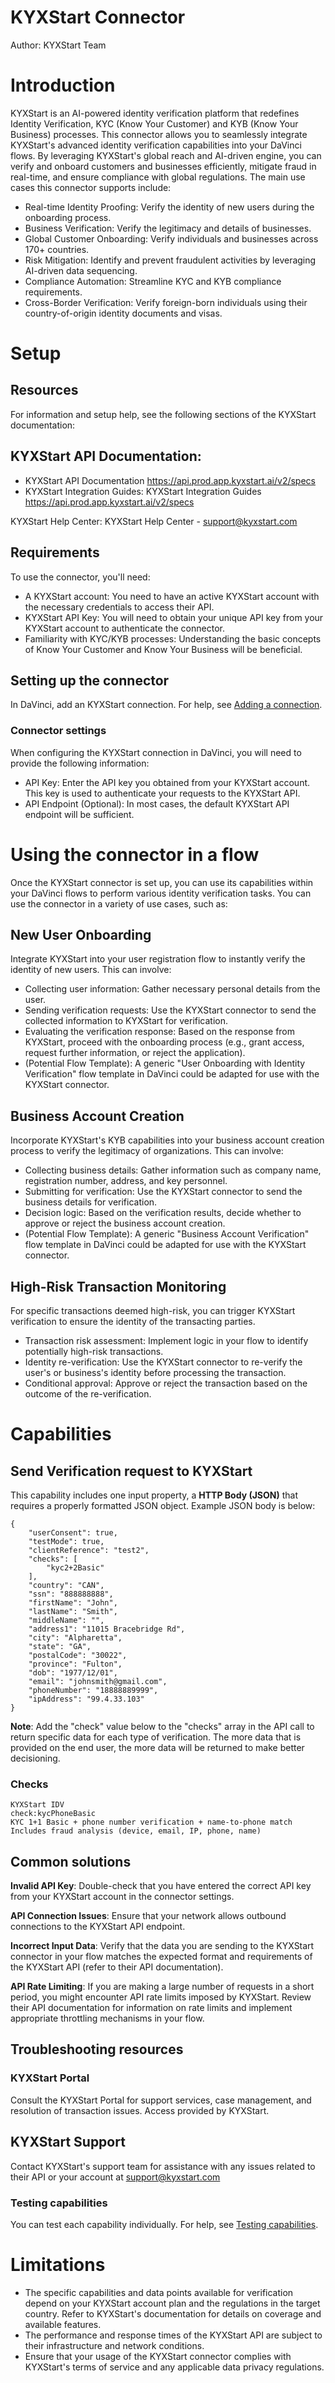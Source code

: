 # KYXStart Connector

Author: KYXStart Team

# Introduction

KYXStart is an AI-powered identity verification platform that redefines Identity Verification, KYC (Know Your Customer) and KYB (Know Your Business) processes. This connector allows you to seamlessly integrate KYXStart's advanced identity verification capabilities into your DaVinci flows. By leveraging KYXStart's global reach and AI-driven engine, you can verify and onboard customers and businesses efficiently, mitigate fraud in real-time, and ensure compliance with global regulations.
The main use cases this connector supports include:

* Real-time Identity Proofing: Verify the identity of new users during the onboarding process.
* Business Verification: Verify the legitimacy and details of businesses.
* Global Customer Onboarding: Verify individuals and businesses across 170+ countries.
* Risk Mitigation: Identify and prevent fraudulent activities by leveraging AI-driven data sequencing.
* Compliance Automation: Streamline KYC and KYB compliance requirements.
* Cross-Border Verification: Verify foreign-born individuals using their country-of-origin identity documents and visas.

# Setup

## Resources

For information and setup help, see the following sections of the KYXStart documentation:


## KYXStart API Documentation:
* KYXStart API Documentation https://api.prod.app.kyxstart.ai/v2/specs
* KYXStart Integration Guides: KYXStart Integration Guides https://api.prod.app.kyxstart.ai/v2/specs

KYXStart Help Center: KYXStart Help Center - support@kyxstart.com

## Requirements

To use the connector, you'll need:
* A KYXStart account: You need to have an active KYXStart account with the necessary credentials to access their API.
* KYXStart API Key: You will need to obtain your unique API key from your KYXStart account to authenticate the connector.
* Familiarity with KYC/KYB processes: Understanding the basic concepts of Know Your Customer and Know Your Business will be beneficial.

## Setting up the connector

In DaVinci, add an KYXStart connection. For help, see [Adding a connection](https://docs.pingidentity.com/davinci/connectors/davinci_adding_a_connector.html).

### Connector settings

When configuring the KYXStart connection in DaVinci, you will need to provide the following information:
* API Key: Enter the API key you obtained from your KYXStart account. This key is used to authenticate your requests to the KYXStart API.
* API Endpoint (Optional): In most cases, the default KYXStart API endpoint will be sufficient.

# Using the connector in a flow

Once the KYXStart connector is set up, you can use its capabilities within your DaVinci flows to perform various identity verification tasks.
You can use the connector in a variety of use cases, such as:

## New User Onboarding
Integrate KYXStart into your user registration flow to instantly verify the identity of new users. This can involve:
* Collecting user information: Gather necessary personal details from the user.
* Sending verification requests: Use the KYXStart connector to send the collected information to KYXStart for verification.
* Evaluating the verification response: Based on the response from KYXStart, proceed with the onboarding process (e.g., grant access, request further information, or reject the application).
* (Potential Flow Template): A generic "User Onboarding with Identity Verification" flow template in DaVinci could be adapted for use with the KYXStart connector.

## Business Account Creation
Incorporate KYXStart's KYB capabilities into your business account creation process to verify the legitimacy of organizations. This can involve:
* Collecting business details: Gather information such as company name, registration number, address, and key personnel.
* Submitting for verification: Use the KYXStart connector to send the business details for verification.
* Decision logic: Based on the verification results, decide whether to approve or reject the business account creation.
* (Potential Flow Template): A generic "Business Account Verification" flow template in DaVinci could be adapted for use with the KYXStart connector.

## High-Risk Transaction Monitoring
For specific transactions deemed high-risk, you can trigger KYXStart verification to ensure the identity of the transacting parties.
* Transaction risk assessment: Implement logic in your flow to identify potentially high-risk transactions.
* Identity re-verification: Use the KYXStart connector to re-verify the user's or business's identity before processing the transaction.
* Conditional approval: Approve or reject the transaction based on the outcome of the re-verification.

# Capabilities

## Send Verification request to KYXStart
This capability includes one input property, a **HTTP Body (JSON)** that requires a properly formatted JSON object. Example JSON body is below:

```
{
    "userConsent": true,
    "testMode": true,
    "clientReference": "test2",
    "checks": [
        "kyc2+2Basic"
    ],
    "country": "CAN",
    "ssn": "888888888", 
    "firstName": "John",
    "lastName": "Smith",
    "middleName": "",
    "address1": "11015 Bracebridge Rd",
    "city": "Alpharetta",
    "state": "GA",
    "postalCode": "30022",
    "province": "Fulton",
    "dob": "1977/12/01",
    "email": "johnsmith@gmail.com",
    "phoneNumber": "18888889999",
    "ipAddress": "99.4.33.103"
}
```
**Note**: Add the "check" value below to the "checks" array in the API call to return specific data for each type of verification. The more data that is provided on the end user, the more data will be returned to make better decisioning.

### Checks

```
KYXStart IDV
check:kycPhoneBasic
KYC 1+1 Basic + phone number verification + name-to-phone match
Includes fraud analysis (device, email, IP, phone, name)
```

## Common solutions

**Invalid API Key**: Double-check that you have entered the correct API key from your KYXStart account in the connector settings.

**API Connection Issues**: Ensure that your network allows outbound connections to the KYXStart API endpoint.

**Incorrect Input Data**: Verify that the data you are sending to the KYXStart connector in your flow matches the expected format and requirements of the KYXStart API (refer to their API documentation).

**API Rate Limiting**: If you are making a large number of requests in a short period, you might encounter API rate limits imposed by KYXStart. Review their API documentation for information on rate limits and implement appropriate throttling mechanisms in your flow.

## Troubleshooting resources

### KYXStart Portal
Consult the KYXStart Portal for support services, case management, and resolution of transaction issues. Access provided by KYXStart.

## KYXStart Support
Contact KYXStart's support team for assistance with any issues related to their API or your account at support@kyxstart.com


### Testing capabilities

You can test each capability individually. For help, see [Testing capabilities](https://docs.google.com/document/d/1Sc9tD5tn9dl79qOWup0k3eKk5hrNVI8lZPAdm8loeiA/edit#).


# Limitations

* The specific capabilities and data points available for verification depend on your KYXStart account plan and the regulations in the target country. Refer to KYXStart's documentation for details on coverage and available features.
* The performance and response times of the KYXStart API are subject to their infrastructure and network conditions.
* Ensure that your usage of the KYXStart connector complies with KYXStart's terms of service and any applicable data privacy regulations.
